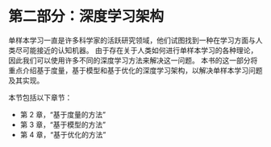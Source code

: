# 第二部分：深度学习架构

单样本学习一直是许多科学家的活跃研究领域，他们试图找到一种在学习方面与人类尽可能接近的认知机器。 由于存在关于人类如何进行单样本学习的各种理论，因此我们可以使用许多不同的深度学习方法来解决这一问题。 本书的这一部分将重点介绍基于度量，基于模型和基于优化的深度学习架构，以解决单样本学习问题及其实现。

本节包括以下章节：

*   第 2 章，“基于度量的方法”
*   第 3 章，“基于模型的方法”
*   第 4 章，“基于优化的方法”